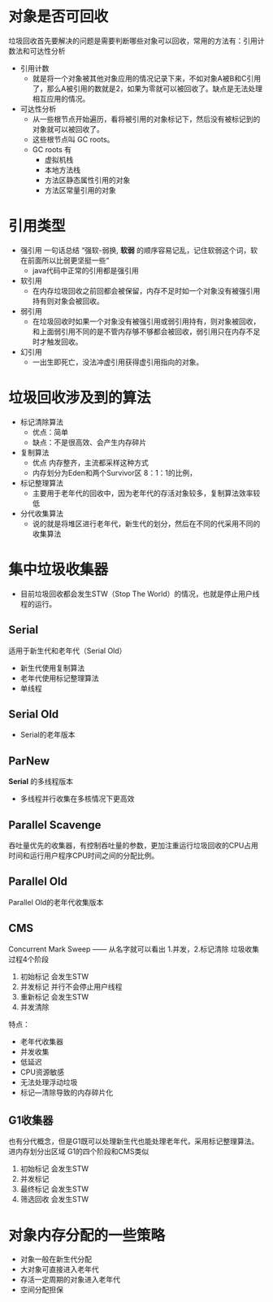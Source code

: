 # 对象是否可回收
垃圾回收首先要解决的问题是需要判断哪些对象可以回收，常用的方法有：引用计数法和可达性分析
* 引用计数 
  * 就是将一个对象被其他对象应用的情况记录下来，不如对象A被B和C引用了，那么A被引用的数就是2，如果为零就可以被回收了。缺点是无法处理相互应用的情况。
* 可达性分析
  * 从一些根节点开始遍历，看将被引用的对象标记下，然后没有被标记到的对象就可以被回收了。
  * 这些根节点叫 GC roots。
  * GC roots 有
    * 虚拟机栈
    * 本地方法栈
    * 方法区静态属性引用的对象
    * 方法区常量引用的对象
# 引用类型
* 强引用 
一句话总结 “强软-弱换, **软弱** 的顺序容易记乱，记住软弱这个词，软在前面所以比弱更坚挺一些“
  * java代码中正常的引用都是强引用
* 软引用
  * 在内存垃圾回收之前回都会被保留，内存不足时如一个对象没有被强引用持有则对象会被回收。
* 弱引用
  * 在垃圾回收时如果一个对象没有被强引用或弱引用持有，则对象被回收，和上面弱引用不同的是不管内存够不够都会被回收，弱引用只在内存不足时才触发回收。
* 幻引用
  * 一出生即死亡，没法冲虚引用获得虚引用指向的对象。
# 垃圾回收涉及到的算法
* 标记清除算法
  * 优点：简单
  * 缺点：不是很高效、会产生内存碎片
* 复制算法
  * 优点 内存整齐，主流都采样这种方式
  * 内存划分为Eden和两个Survivor区 8：1：1的比例，
* 标记整理算法
  * 主要用于老年代的回收中，因为老年代的存活对象较多，复制算法效率较低
* 分代收集算法
  * 说的就是将堆区进行老年代，新生代的划分，然后在不同的代采用不同的收集算法
# 集中垃圾收集器
* 目前垃圾回收都会发生STW（Stop The World）的情况，也就是停止用户线程的运行。
## Serial
适用于新生代和老年代（Serial Old）
* 新生代使用复制算法
* 老年代使用标记整理算法
* 单线程
## Serial Old
* Serial的老年版本
## ParNew
**Serial** 的多线程版本
* 多线程并行收集在多核情况下更高效
## Parallel Scavenge
吞吐量优先的收集器，有控制吞吐量的参数，更加注重运行垃圾回收的CPU占用时间和运行用户程序CPU时间之间的分配比例。
## Parallel Old
Parallel Old的老年代收集版本
## CMS
Concurrent Mark Sweep —— 从名字就可以看出 1.并发，2.标记清除
垃圾收集过程4个阶段 
1. 初始标记 会发生STW
2. 并发标记 并行不会停止用户线程
3. 重新标记 会发生STW
4. 并发清除 

特点：
* 老年代收集器
* 并发收集
* 低延迟
* CPU资源敏感
* 无法处理浮动垃圾
* 标记—清除导致的内存碎片化
## G1收集器
也有分代概念，但是G1既可以处理新生代也能处理老年代，采用标记整理算法。
进内存划分出区域 
G1的四个阶段和CMS类似
1. 初始标记 会发生STW
2. 并发标记 
3. 最终标记 会发生STW
4. 筛选回收 会发生STW
# 对象内存分配的一些策略
* 对象一般在新生代分配
* 大对象可直接进入老年代
* 存活一定周期的对象进入老年代
* 空间分配担保
